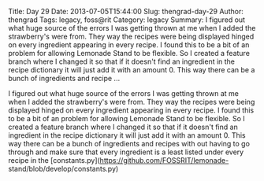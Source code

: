 Title: Day 29
Date: 2013-07-05T15:44:00
Slug: thengrad-day-29
Author: thengrad
Tags: legacy, foss@rit
Category: legacy
Summary: I figured out what huge source of the errors I was getting thrown at me when I added the strawberry's were from. They way the recipes were being displayed hinged on every ingredient appearing in every recipe. I found this to be a bit of an problem for allowing Lemonade Stand to be flexible. So I created a feature branch where I changed it so that if it doesn't find an ingredient in the recipe dictionary it will just add it with an amount 0. This way there can be a bunch of ingredients and recipe ... 

I figured out what huge source of the errors I was getting thrown at me when I
added the strawberry's were from. They way the recipes were being displayed
hinged on every ingredient appearing in every recipe. I found this to be a bit
of an problem for allowing Lemonade Stand to be flexible. So I created a
feature branch where I changed it so that if it doesn't find an ingredient in
the recipe dictionary it will just add it with an amount 0. This way there can
be a bunch of ingredients and recipes with out having to go through and make
sure that every ingredient is a least listed under every recipe in the
[constants.py](https://github.com/FOSSRIT/lemonade-
stand/blob/develop/constants.py)

